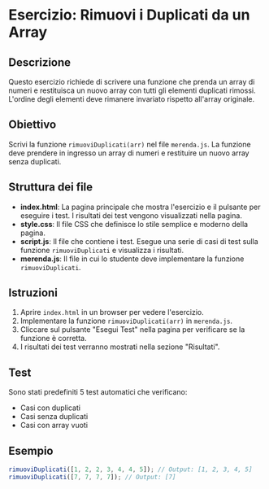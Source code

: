 # Esercizio: Rimuovi i Duplicati da un Array

## Descrizione

Questo esercizio richiede di scrivere una funzione che prenda un array di numeri e restituisca un nuovo array con tutti gli elementi duplicati rimossi. L'ordine degli elementi deve rimanere invariato rispetto all'array originale.

## Obiettivo

Scrivi la funzione `rimuoviDuplicati(arr)` nel file `merenda.js`. La funzione deve prendere in ingresso un array di numeri e restituire un nuovo array senza duplicati.

## Struttura dei file

- **index.html**: La pagina principale che mostra l'esercizio e il pulsante per eseguire i test. I risultati dei test vengono visualizzati nella pagina.
- **style.css**: Il file CSS che definisce lo stile semplice e moderno della pagina.
- **script.js**: Il file che contiene i test. Esegue una serie di casi di test sulla funzione `rimuoviDuplicati` e visualizza i risultati.
- **merenda.js**: Il file in cui lo studente deve implementare la funzione `rimuoviDuplicati`.

## Istruzioni

1. Aprire `index.html` in un browser per vedere l'esercizio.
2. Implementare la funzione `rimuoviDuplicati(arr)` in `merenda.js`.
3. Cliccare sul pulsante "Esegui Test" nella pagina per verificare se la funzione è corretta.
4. I risultati dei test verranno mostrati nella sezione "Risultati".

## Test

Sono stati predefiniti 5 test automatici che verificano:
- Casi con duplicati
- Casi senza duplicati
- Casi con array vuoti

## Esempio

```javascript
rimuoviDuplicati([1, 2, 2, 3, 4, 4, 5]); // Output: [1, 2, 3, 4, 5]
rimuoviDuplicati([7, 7, 7, 7]); // Output: [7]
